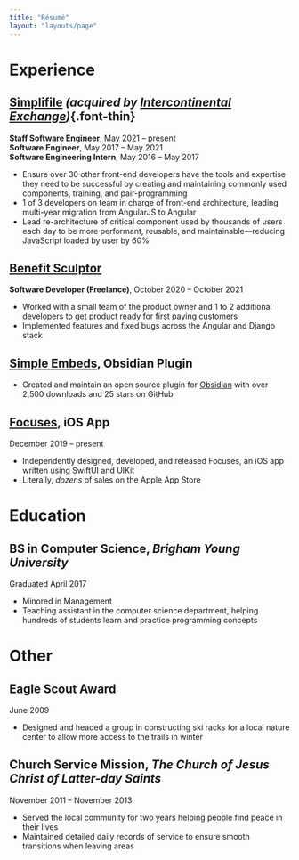 ```yaml
---
title: "Résumé"
layout: "layouts/page"
---
```


# Experience

## [Simplifile](https://simplifile.com) _(acquired by [Intercontinental Exchange](https://www.ice.com))_{.font-thin}
**Staff Software Engineer**, May 2021 – present<br>
**Software Engineer**, May 2017 – May 2021<br>
**Software Engineering Intern**, May 2016 – May 2017
-   Ensure over 30 other front-end developers have the tools and expertise they need to be successful by creating and maintaining commonly used components, training, and pair-programming
-   1 of 3 developers on team in charge of front-end architecture, leading multi-year migration from AngularJS to Angular
-   Lead re-architecture of critical component used by thousands of users each day to be more performant, reusable, and maintainable—reducing JavaScript loaded by user by 60%

## [Benefit Sculptor](https://www.benefitsculptor.com)
**Software Developer (Freelance)**, October 2020 – October 2021
-   Worked with a small team of the product owner and 1 to 2 additional developers to get product ready for first paying customers
-   Implemented features and fixed bugs across the Angular and Django stack

## **[Simple Embeds](https://github.com/samwarnick/obsidian-simple-embeds)**, Obsidian Plugin

-   Created and maintain an open source plugin for [Obsidian](https://obsidian.md) with over 2,500 downloads and 25 stars on GitHub

## **[Focuses](https://apps.apple.com/us/app/focuses/id1492385864?ls=1)**, iOS App

December 2019 – present

-   Independently designed, developed, and released Focuses, an iOS app written using SwiftUI and UIKit
-   Literally, _dozens_ of sales on the Apple App Store

# Education

## **BS in Computer Science**, _Brigham Young University_

Graduated April 2017

-   Minored in Management
-   Teaching assistant in the computer science department, helping hundreds of students learn and practice programming concepts

# Other

## **Eagle Scout Award**

June 2009

-   Designed and headed a group in constructing ski racks for a local nature center to allow more access to the trails in winter

## **Church Service Mission**, _The Church of Jesus Christ of Latter-day Saints_

November 2011 – November 2013

-   Served the local community for two years helping people find peace in their lives
-   Maintained detailed daily records of service to ensure smooth transitions when leaving areas
